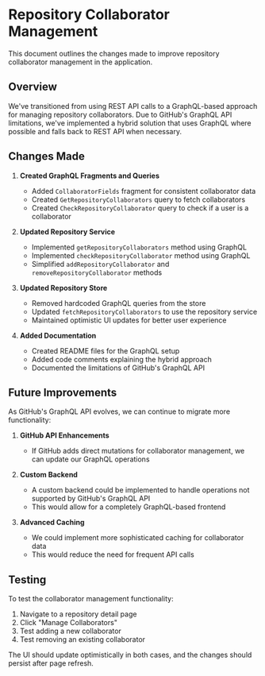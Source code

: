 # Repository Collaborator Management

This document outlines the changes made to improve repository collaborator management in the application.

## Overview

We've transitioned from using REST API calls to a GraphQL-based approach for managing repository collaborators. Due to GitHub's GraphQL API limitations, we've implemented a hybrid solution that uses GraphQL where possible and falls back to REST API when necessary.

## Changes Made

1. **Created GraphQL Fragments and Queries**

   - Added `CollaboratorFields` fragment for consistent collaborator data
   - Created `GetRepositoryCollaborators` query to fetch collaborators
   - Created `CheckRepositoryCollaborator` query to check if a user is a collaborator

2. **Updated Repository Service**

   - Implemented `getRepositoryCollaborators` method using GraphQL
   - Implemented `checkRepositoryCollaborator` method using GraphQL
   - Simplified `addRepositoryCollaborator` and `removeRepositoryCollaborator` methods

3. **Updated Repository Store**

   - Removed hardcoded GraphQL queries from the store
   - Updated `fetchRepositoryCollaborators` to use the repository service
   - Maintained optimistic UI updates for better user experience

4. **Added Documentation**
   - Created README files for the GraphQL setup
   - Added code comments explaining the hybrid approach
   - Documented the limitations of GitHub's GraphQL API

## Future Improvements

As GitHub's GraphQL API evolves, we can continue to migrate more functionality:

1. **GitHub API Enhancements**

   - If GitHub adds direct mutations for collaborator management, we can update our GraphQL operations

2. **Custom Backend**

   - A custom backend could be implemented to handle operations not supported by GitHub's GraphQL API
   - This would allow for a completely GraphQL-based frontend

3. **Advanced Caching**
   - We could implement more sophisticated caching for collaborator data
   - This would reduce the need for frequent API calls

## Testing

To test the collaborator management functionality:

1. Navigate to a repository detail page
2. Click "Manage Collaborators"
3. Test adding a new collaborator
4. Test removing an existing collaborator

The UI should update optimistically in both cases, and the changes should persist after page refresh.
